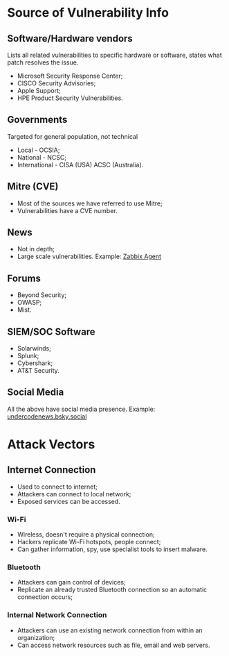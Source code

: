# Source of Vulnerability Info
## Software/Hardware vendors
Lists all related vulnerabilities to specific hardware or software, states what patch resolves the issue.
- Microsoft Security Response Center;
- CISCO Security Advisories;
- Apple Support;
- HPE Product Security Vulnerabilities.
## Governments
Targeted for general population, not technical
- Local - OCSIA;
- National - NCSC;
- International - CISA (USA) ACSC (Australia).
## Mitre (CVE)
- Most of the sources we have referred to use Mitre;
- Vulnerabilities have a CVE number.
## News
- Not in depth;
- Large scale vulnerabilities.
Example: [Zabbix Agent](https://cybersecuritynews.com/zabbix-agent-and-agent-2-for-windows-vulnerability/)
## Forums
- Beyond Security;
- OWASP;
- Mist.
## SIEM/SOC Software
- Solarwinds;
- Splunk;
- Cybershark;
- AT&T Security.
## Social Media
All the above have social media presence.
Example: [undercodenews.bsky.social](https://bsky.app/profile/undercodenews.bsky.social/post/3ljin3lbgnr2e)
# Attack Vectors

## Internet Connection
- Used to connect to internet;
- Attackers can connect to local network;
- Exposed services can be accessed.
### Wi-Fi
- Wireless, doesn't require a physical connection;
- Hackers replicate Wi-Fi hotspots, people connect;
- Can gather information, spy, use specialist tools to insert malware.
### Bluetooth
- Attackers can gain control of devices;
- Replicate an already trusted Bluetooth connection so an automatic connection occurs;
### Internal Network Connection
- Attackers can use an existing network connection from within an organization;
- Can access network resources such as file, email and web servers.